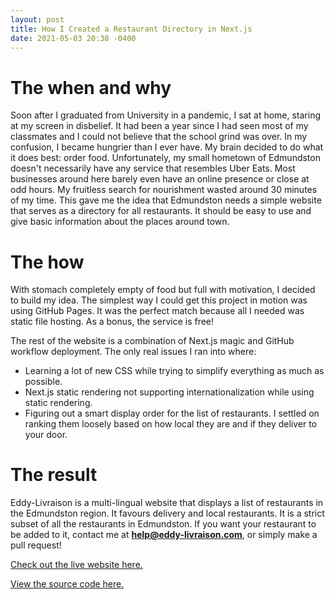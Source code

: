 ```yaml
---
layout: post
title: How I Created a Restaurant Directory in Next.js
date: 2021-05-03 20:38 -0400
---
```


# The when and why

Soon after I graduated from University in a pandemic, I sat at home, staring at my screen in disbelief. It had been a year since I had seen most of my classmates and I could not believe that the school grind was over. In my confusion, I became hungrier than I ever have. My brain decided to do what it does best: order food. Unfortunately, my small hometown of Edmundston doesn't necessarily have any service that resembles Uber Eats. Most businesses around here barely even have an online presence or close at odd hours. My fruitless search for nourishment wasted around 30 minutes of my time. This gave me the idea that Edmundston needs a simple website that serves as a directory for all restaurants. It should be easy to use and give basic information about the places around town.

# The how

With stomach completely empty of food but full with motivation, I decided to build my idea. The simplest way I could get this project in motion was using GitHub Pages. It was the perfect match because all I needed was static file hosting. As a bonus, the service is free!


The rest of the website is a combination of Next.js magic and GitHub workflow deployment. The only real issues I ran into where:
- Learning a lot of new CSS while trying to simplify everything as much as possible.
- Next.js static rendering not supporting internationalization while using static rendering.
- Figuring out a smart display order for the list of restaurants. I settled on ranking them loosely based on how local they are and if they deliver to your door.

# The result

Eddy-Livraison is a multi-lingual website that displays a list of restaurants in the Edmundston region. It favours delivery and local restaurants. It is a strict subset of all the restaurants in Edmundston. If you want your restaurant to be added to it, contact me at **help@eddy-livraison.com**, or simply make a pull request!

[Check out the live website here.](https://eddy-livraison.com)

[View the source code here.](https://github.com/AideTechBot/eddy-livraison)
